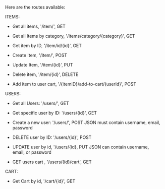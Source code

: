 Here are the routes available:

ITEMS:

- Get all items, '/item/', GET

- Get all Items by category, '/items/category/{category}', GET

- Get item by ID, '/item/id/{id}', GET

- Create Item, '/item/', POST

- Update Item, '/item/{id}', PUT

- Delete item, '/item/{id}', DELETE

- Add item to user cart, '/{itemID}/add-to-cart/{userId}', POST

USERS:

- Get all Users: '/users/', GET

- Get specific user by ID: '/users/{id}', GET

- Create a new user: '/users/', POST
    JSON must contain username, email, password

- DELETE user by ID: '/users/{id}', POST

- UPDATE user by id, '/users/{id}, PUT
    JSON can contain username, email, or password

- GET users cart , '/users/{id}/cart', GET

CART:

- Get Cart by id, '/cart/{id}', GET
